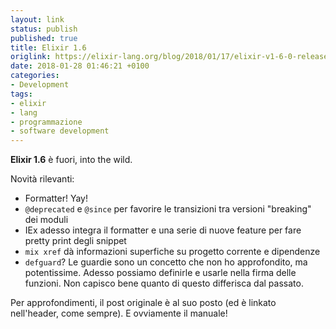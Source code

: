 ```yaml
---
layout: link
status: publish
published: true
title: Elixir 1.6
origlink: https://elixir-lang.org/blog/2018/01/17/elixir-v1-6-0-released/
date: 2018-01-28 01:46:21 +0100
categories:
- Development
tags:
- elixir
- lang
- programmazione
- software development
---
```


**Elixir 1.6** è fuori, into the wild.

Novità rilevanti:

- Formatter! Yay!
- `@deprecated` e `@since` per favorire le transizioni tra versioni "breaking" dei moduli
- IEx adesso integra il formatter e una serie di nuove feature per fare pretty print degli snippet
- `mix xref` dà informazioni superfiche su progetto corrente e dipendenze
- `defguard`? Le guardie sono un concetto che non ho approfondito, ma potentissime. Adesso possiamo definirle e usarle nella firma delle funzioni. Non capisco bene quanto di questo differisca dal passato.

Per approfondimenti, il post originale è al suo posto (ed è linkato nell'header, come sempre). E ovviamente il manuale!

